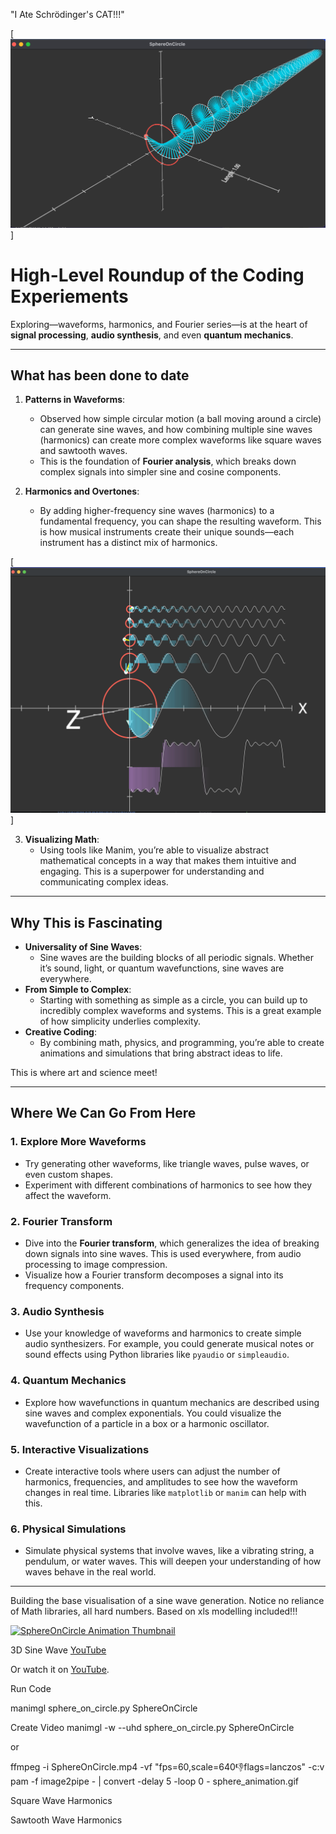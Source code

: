"I Ate Schrödinger's CAT!!!"

[![3D Sine Wave](image_2025-01-03_154007624.png)]

# High-Level Roundup of the Coding Experiements

Exploring—waveforms, harmonics, and Fourier series—is at the heart of **signal processing**, **audio synthesis**, and even **quantum mechanics**.

---

## What has been done to date
1. **Patterns in Waveforms**:
   - Observed how simple circular motion (a ball moving around a circle) can generate sine waves, and how combining multiple sine waves (harmonics) can create more complex waveforms like square waves and sawtooth waves.
   - This is the foundation of **Fourier analysis**, which breaks down complex signals into simpler sine and cosine components.

2. **Harmonics and Overtones**:
   - By adding higher-frequency sine waves (harmonics) to a fundamental frequency, you can shape the resulting waveform. This is how musical instruments create their unique sounds—each instrument has a distinct mix of harmonics.

[![Square Wave Production](Square.png)]


3. **Visualizing Math**:
   - Using tools like Manim, you’re able to visualize abstract mathematical concepts in a way that makes them intuitive and engaging. This is a superpower for understanding and communicating complex ideas.

---

## Why This is Fascinating

- **Universality of Sine Waves**:
  - Sine waves are the building blocks of all periodic signals. Whether it’s sound, light, or quantum wavefunctions, sine waves are everywhere.
- **From Simple to Complex**:
  - Starting with something as simple as a circle, you can build up to incredibly complex waveforms and systems. This is a great example of how simplicity underlies complexity.
- **Creative Coding**:
  - By combining math, physics, and programming, you’re able to create animations and simulations that bring abstract ideas to life. 

This is where art and science meet!

---

## Where We Can Go From Here


### 1. Explore More Waveforms
   - Try generating other waveforms, like triangle waves, pulse waves, or even custom shapes.
   - Experiment with different combinations of harmonics to see how they affect the waveform.

### 2. Fourier Transform
   - Dive into the **Fourier transform**, which generalizes the idea of breaking down signals into sine waves. This is used everywhere, from audio processing to image compression.
   - Visualize how a Fourier transform decomposes a signal into its frequency components.

### 3. Audio Synthesis
   - Use your knowledge of waveforms and harmonics to create simple audio synthesizers. For example, you could generate musical notes or sound effects using Python libraries like `pyaudio` or `simpleaudio`.

### 4. Quantum Mechanics
   - Explore how wavefunctions in quantum mechanics are described using sine waves and complex exponentials. You could visualize the wavefunction of a particle in a box or a harmonic oscillator.

### 5. Interactive Visualizations
   - Create interactive tools where users can adjust the number of harmonics, frequencies, and amplitudes to see how the waveform changes in real time. Libraries like `matplotlib` or `manim` can help with this.

### 6. Physical Simulations
   - Simulate physical systems that involve waves, like a vibrating string, a pendulum, or water waves. This will deepen your understanding of how waves behave in the real world.

---

Building the base visualisation of a sine wave generation. Notice no reliance of Math libraries, all hard numbers. Based on xls modelling included!!!

[![SphereOnCircle Animation Thumbnail](sphere_animation.gif)](https://github.com/youroldmangaming/3D-SineWave-Animation/blob/main/SphereOnCircle.mp4)

3D Sine Wave [YouTube](https://youtu.be/YlmWVUL-KwY)


Or watch it on [YouTube](https://youtu.be/wXhSkg9iTU8).

Run Code

manimgl sphere_on_circle.py SphereOnCircle 


Create Video
manimgl -w --uhd sphere_on_circle.py SphereOnCircle

or

ffmpeg -i SphereOnCircle.mp4 -vf "fps=60,scale=640:-1:flags=lanczos" -c:v pam -f image2pipe - | convert -delay 5 -loop 0 - sphere_animation.gif

Square Wave Harmonics




Sawtooth Wave Harmonics


